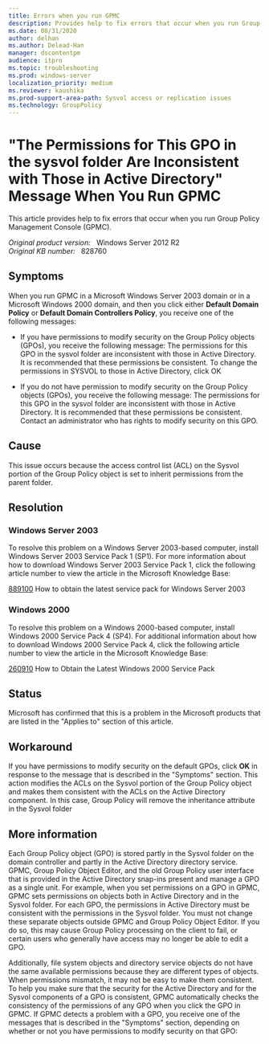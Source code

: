 ```yaml
---
title: Errors when you run GPMC
description: Provides help to fix errors that occur when you run Group Policy Management Console (GPMC).
ms.date: 08/31/2020
author: delhan
ms.author: Delead-Han
manager: dscontentpm
audience: itpro
ms.topic: troubleshooting
ms.prod: windows-server
localization_priority: medium
ms.reviewer: kaushika
ms.prod-support-area-path: Sysvol access or replication issues
ms.technology: GroupPolicy
---
```

# "The Permissions for This GPO in the sysvol folder Are Inconsistent with Those in Active Directory" Message When You Run GPMC

This article provides help to fix errors that occur when you run Group Policy Management Console (GPMC).

_Original product version:_ &nbsp; Windows Server 2012 R2  
_Original KB number:_ &nbsp; 828760

## Symptoms

When you run GPMC in a Microsoft Windows Server 2003 domain or in a Microsoft Windows 2000 domain, and then you click either **Default Domain Policy** or **Default Domain Controllers Policy**, you receive one of the following messages:

- If you have permissions to modify security on the Group Policy objects (GPOs), you receive the following message: The permissions for this GPO in the sysvol folder are inconsistent with those in Active Directory. It is recommended that these permissions be consistent. To change the permissions in SYSVOL to those in Active Directory, click OK

- If you do not have permission to modify security on the Group Policy objects (GPOs), you receive the following message: The permissions for this GPO in the sysvol folder are inconsistent with those in Active Directory. It is recommended that these permissions be consistent. Contact an administrator who has rights to modify security on this GPO.


## Cause

This issue occurs because the access control list (ACL) on the Sysvol portion of the Group Policy object is set to inherit permissions from the parent folder.

## Resolution

### Windows Server 2003

To resolve this problem on a Windows Server 2003-based computer, install Windows Server 2003 Service Pack 1 (SP1). For more information about how to download Windows Server 2003 Service Pack 1, click the following article number to view the article in the Microsoft Knowledge Base:

[889100](https://support.microsoft.com/help/889100) How to obtain the latest service pack for Windows Server 2003  

### Windows 2000

To resolve this problem on a Windows 2000-based computer, install Windows 2000 Service Pack 4 (SP4). For additional information about how to download Windows 2000 Service Pack 4, click the following article number to view the article in the Microsoft Knowledge Base:

[260910](https://support.microsoft.com/help/260910) How to Obtain the Latest Windows 2000 Service Pack  

## Status

Microsoft has confirmed that this is a problem in the Microsoft products that are listed in the "Applies to" section of this article. 

## Workaround

If you have permissions to modify security on the default GPOs, click **OK** in response to the message that is described in the "Symptoms" section. This action modifies the ACLs on the Sysvol portion of the Group Policy object and makes them consistent with the ACLs on the Active Directory component. In this case, Group Policy will remove the inheritance attribute in the Sysvol folder

## More information

Each Group Policy object (GPO) is stored partly in the Sysvol folder on the domain controller and partly in the Active Directory directory service. GPMC, Group Policy Object Editor, and the old Group Policy user interface that is provided in the Active Directory snap-ins present and manage a GPO as a single unit. For example, when you set permissions on a GPO in GPMC, GPMC sets permissions on objects both in Active Directory and in the Sysvol folder. For each GPO, the permissions in Active Directory must be consistent with the permissions in the Sysvol folder. You must not change these separate objects outside GPMC and Group Policy Object Editor. If you do so, this may cause Group Policy processing on the client to fail, or certain users who generally have access may no longer be able to edit a GPO.

Additionally, file system objects and directory service objects do not have the same available permissions because they are different types of objects. When permissions mismatch, it may not be easy to make them consistent. To help you make sure that the security for the Active Directory and for the Sysvol components of a GPO is consistent, GPMC automatically checks the consistency of the permissions of any GPO when you click the GPO in GPMC. If GPMC detects a problem with a GPO, you receive one of the messages that is described in the "Symptoms" section, depending on whether or not you have permissions to modify security on that GPO:
